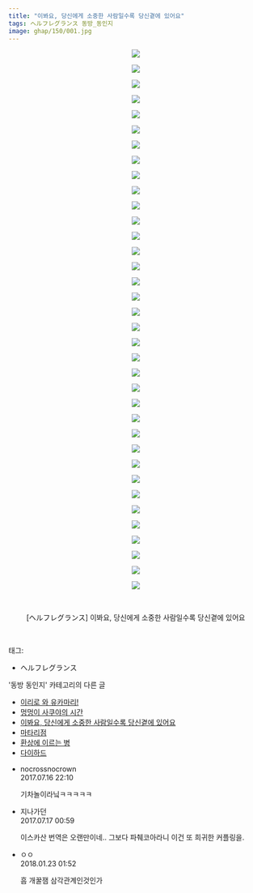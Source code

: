 ```yaml
---
title: "이봐요, 당신에게 소중한 사람일수록 당신곁에 있어요"
tags: ヘルフレグランス 동방_동인지
image: ghap/150/001.jpg
---
```

<div class="article">
<p style="text-align: center; clear: none; float: none;"><img src="{{ site.nasurl }}/ghap/150/001.jpg"/></p>
<p style="text-align: center; clear: none; float: none;"><img src="{{ site.nasurl }}/ghap/150/002.jpg"/></p>
<p style="text-align: center; clear: none; float: none;"><img src="{{ site.nasurl }}/ghap/150/003.jpg"/></p>
<p style="text-align: center; clear: none; float: none;"><img src="{{ site.nasurl }}/ghap/150/004.jpg"/></p>
<p style="text-align: center; clear: none; float: none;"><img src="{{ site.nasurl }}/ghap/150/005.jpg"/></p>
<p style="text-align: center; clear: none; float: none;"><img src="{{ site.nasurl }}/ghap/150/006.jpg"/></p>
<p style="text-align: center; clear: none; float: none;"><img src="{{ site.nasurl }}/ghap/150/007.jpg"/></p>
<p style="text-align: center; clear: none; float: none;"><img src="{{ site.nasurl }}/ghap/150/008.jpg"/></p>
<p style="text-align: center; clear: none; float: none;"><img src="{{ site.nasurl }}/ghap/150/009.jpg"/></p>
<p style="text-align: center; clear: none; float: none;"><img src="{{ site.nasurl }}/ghap/150/010.jpg"/></p>
<p style="text-align: center; clear: none; float: none;"><img src="{{ site.nasurl }}/ghap/150/011.jpg"/></p>
<p style="text-align: center; clear: none; float: none;"><img src="{{ site.nasurl }}/ghap/150/012.jpg"/></p>
<p style="text-align: center; clear: none; float: none;"><img src="{{ site.nasurl }}/ghap/150/013.jpg"/></p>
<p style="text-align: center; clear: none; float: none;"><img src="{{ site.nasurl }}/ghap/150/014.jpg"/></p>
<p style="text-align: center; clear: none; float: none;"><img src="{{ site.nasurl }}/ghap/150/015.jpg"/></p>
<p style="text-align: center; clear: none; float: none;"><img src="{{ site.nasurl }}/ghap/150/016.jpg"/></p>
<p style="text-align: center; clear: none; float: none;"><img src="{{ site.nasurl }}/ghap/150/017.jpg"/></p>
<p style="text-align: center; clear: none; float: none;"><img src="{{ site.nasurl }}/ghap/150/018.jpg"/></p>
<p style="text-align: center; clear: none; float: none;"><img src="{{ site.nasurl }}/ghap/150/019.jpg"/></p>
<p style="text-align: center; clear: none; float: none;"><img src="{{ site.nasurl }}/ghap/150/020.jpg"/></p>
<p style="text-align: center; clear: none; float: none;"><img src="{{ site.nasurl }}/ghap/150/021.jpg"/></p>
<p style="text-align: center; clear: none; float: none;"><img src="{{ site.nasurl }}/ghap/150/022.jpg"/></p>
<p style="text-align: center; clear: none; float: none;"><img src="{{ site.nasurl }}/ghap/150/023.jpg"/></p>
<p style="text-align: center; clear: none; float: none;"><img src="{{ site.nasurl }}/ghap/150/024.jpg"/></p>
<p style="text-align: center; clear: none; float: none;"><img src="{{ site.nasurl }}/ghap/150/025.jpg"/></p>
<p style="text-align: center; clear: none; float: none;"><img src="{{ site.nasurl }}/ghap/150/026.jpg"/></p>
<p style="text-align: center; clear: none; float: none;"><img src="{{ site.nasurl }}/ghap/150/027.jpg"/></p>
<p style="text-align: center; clear: none; float: none;"><img src="{{ site.nasurl }}/ghap/150/028.jpg"/></p>
<p style="text-align: center; clear: none; float: none;"><img src="{{ site.nasurl }}/ghap/150/029.jpg"/></p>
<p style="text-align: center; clear: none; float: none;"><img src="{{ site.nasurl }}/ghap/150/030.jpg"/></p>
<p style="text-align: center; clear: none; float: none;"><img src="{{ site.nasurl }}/ghap/150/031.jpg"/></p>
<p style="text-align: center; clear: none; float: none;"><img src="{{ site.nasurl }}/ghap/150/032.jpg"/></p>
<p style="text-align: center; clear: none; float: none;"><img src="{{ site.nasurl }}/ghap/150/033.jpg"/></p>
<p style="text-align: center; clear: none; float: none;"><img src="{{ site.nasurl }}/ghap/150/034.jpg"/></p>
<p style="text-align: center; clear: none; float: none;"><img src="{{ site.nasurl }}/ghap/150/035.jpg"/></p>
<p style="text-align: center; clear: none; float: none;"><img src="{{ site.nasurl }}/ghap/150/036.jpg"/></p>
<p style="text-align: center; clear: none; float: none;"><br/></p>
<p style="text-align: center; clear: none; float: none;">[ヘルフレグランス] 이봐요, 당신에게 소중한 사람일수록 당신곁에 있어요</p>
<p><br/></p>
</div><div class="tagTrail">
<p>태그: </p>
<ul>
<li>ヘルフレグランス</li>
</ul>
</div><div class="another">
<p>'동방 동인지' 카테고리의 다른 글</p>
<ul>
<li><a href="/2016-06-18-ghap_152">이리로 와 유카마리!</a></li>
<li><a href="/2016-06-18-ghap_151">멍멍이 사쿠야의 시간</a></li>
<li><a href="/2016-06-18-ghap_150">이봐요, 당신에게 소중한 사람일수록 당신곁에 있어요</a></li>
<li><a href="/2016-06-18-ghap_149">마타리점</a></li>
<li><a href="/2016-06-18-ghap_148">환상에 이르는 병</a></li>
<li><a href="/2016-06-18-ghap_147">다이하드</a></li>
</ul>
</div><div class="cb_module cb_fluid">
<div class="cb_wrt cb_profile">
<div class="comment">
<ul>
<li class="cb_thumb_off" id="comment15037265">
<div class="cb_comment_area">
<div class="cb_info_area">
<div class="cb_section">
<span class="cb_nick_name">nocrossnocrown</span>
</div>
<div class="cb_section">
<span class="cb_date">2017.07.16 22:10 </span>
</div>
</div>
<div class="cb_dsc_comment">
<p class="cb_dsc">
											기차놀이라닠ㅋㅋㅋㅋㅋ
										</p>
</div>
</div></li>
<li class="cb_thumb_off" id="comment15037408">
<div class="cb_comment_area">
<div class="cb_info_area">
<div class="cb_section">
<span class="cb_nick_name">지나가던</span>
</div>
<div class="cb_section">
<span class="cb_date">2017.07.17 00:59 </span>
</div>
</div>
<div class="cb_dsc_comment">
<p class="cb_dsc">
											이스카산 번역은 오랜만이네.. 그보다 파췌코아라니 이건 또 희귀한 커플링을.
										</p>
</div>
</div></li>
<li class="cb_thumb_off" id="comment15180421">
<div class="cb_comment_area">
<div class="cb_info_area">
<div class="cb_section">
<span class="cb_nick_name">ㅇㅇ</span>
</div>
<div class="cb_section">
<span class="cb_date">2018.01.23 01:52 </span>
</div>
</div>
<div class="cb_dsc_comment">
<p class="cb_dsc">
											흠 개꿀잼 삼각관계인것인가
										</p>
</div>
</div></li>
</ul>
</div>
</div><!-- commentList close -->
</div>